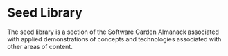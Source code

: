 # Seed Library

The seed library is a section of the Software Garden Almanack associated with applied demonstrations of concepts and technologies associated with other areas of content.
